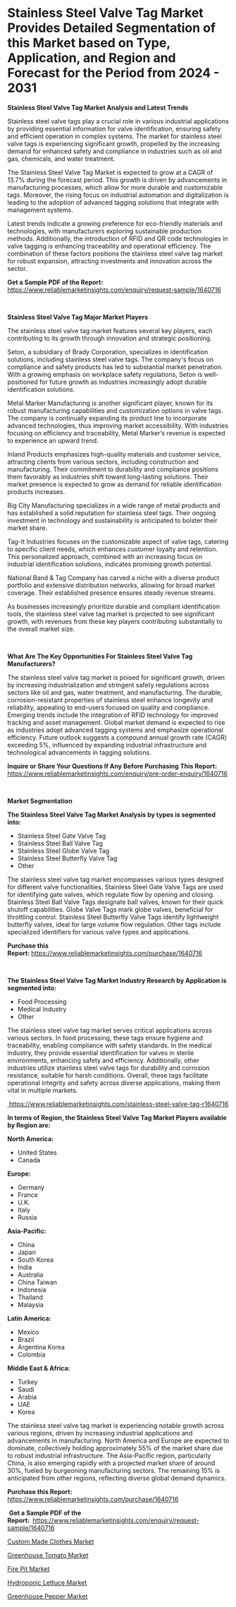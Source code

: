 <p><h1>Stainless Steel Valve Tag Market Provides Detailed Segmentation of this Market based on Type, Application, and Region and Forecast for the Period from 2024 - 2031</h1></p><p><strong>Stainless Steel Valve Tag Market Analysis and Latest Trends</strong></p>
<p><p>Stainless steel valve tags play a crucial role in various industrial applications by providing essential information for valve identification, ensuring safety and efficient operation in complex systems. The market for stainless steel valve tags is experiencing significant growth, propelled by the increasing demand for enhanced safety and compliance in industries such as oil and gas, chemicals, and water treatment.</p><p>The Stainless Steel Valve Tag Market is expected to grow at a CAGR of 13.7% during the forecast period. This growth is driven by advancements in manufacturing processes, which allow for more durable and customizable tags. Moreover, the rising focus on industrial automation and digitalization is leading to the adoption of advanced tagging solutions that integrate with management systems.</p><p>Latest trends indicate a growing preference for eco-friendly materials and technologies, with manufacturers exploring sustainable production methods. Additionally, the introduction of RFID and QR code technologies in valve tagging is enhancing traceability and operational efficiency. The combination of these factors positions the stainless steel valve tag market for robust expansion, attracting investments and innovation across the sector.</p></p>
<p><strong>Get a Sample PDF of the Report:&nbsp;</strong> <a href="https://www.reliablemarketinsights.com/enquiry/request-sample/1640716?utm_campaign=1282&utm_medium=2&utm_source=Github&utm_content=ia&utm_term=25092024&utm_id=stainless-steel-valve-tag">https://www.reliablemarketinsights.com/enquiry/request-sample/1640716</a></p>
<p>&nbsp;</p>
<p><strong>Stainless Steel Valve Tag Major Market Players</strong></p>
<p><p>The stainless steel valve tag market features several key players, each contributing to its growth through innovation and strategic positioning.</p><p>Seton, a subsidiary of Brady Corporation, specializes in identification solutions, including stainless steel valve tags. The company's focus on compliance and safety products has led to substantial market penetration. With a growing emphasis on workplace safety regulations, Seton is well-positioned for future growth as industries increasingly adopt durable identification solutions.</p><p>Metal Marker Manufacturing is another significant player, known for its robust manufacturing capabilities and customization options in valve tags. The company is continually expanding its product line to incorporate advanced technologies, thus improving market accessibility. With industries focusing on efficiency and traceability, Metal Marker’s revenue is expected to experience an upward trend.</p><p>Inland Products emphasizes high-quality materials and customer service, attracting clients from various sectors, including construction and manufacturing. Their commitment to durability and compliance positions them favorably as industries shift toward long-lasting solutions. Their market presence is expected to grow as demand for reliable identification products increases.</p><p>Big City Manufacturing specializes in a wide range of metal products and has established a solid reputation for stainless steel tags. Their ongoing investment in technology and sustainability is anticipated to bolster their market share.</p><p>Tag-It Industries focuses on the customizable aspect of valve tags, catering to specific client needs, which enhances customer loyalty and retention. This personalized approach, combined with an increasing focus on industrial identification solutions, indicates promising growth potential.</p><p>National Band & Tag Company has carved a niche with a diverse product portfolio and extensive distribution networks, allowing for broad market coverage. Their established presence ensures steady revenue streams.</p><p>As businesses increasingly prioritize durable and compliant identification tools, the stainless steel valve tag market is projected to see significant growth, with revenues from these key players contributing substantially to the overall market size.</p></p>
<p>&nbsp;</p>
<p><strong>What Are The Key Opportunities For Stainless Steel Valve Tag Manufacturers?</strong></p>
<p><p>The stainless steel valve tag market is poised for significant growth, driven by increasing industrialization and stringent safety regulations across sectors like oil and gas, water treatment, and manufacturing. The durable, corrosion-resistant properties of stainless steel enhance longevity and reliability, appealing to end-users focused on quality and compliance. Emerging trends include the integration of RFID technology for improved tracking and asset management. Global market demand is expected to rise as industries adopt advanced tagging systems and emphasize operational efficiency. Future outlook suggests a compound annual growth rate (CAGR) exceeding 5%, influenced by expanding industrial infrastructure and technological advancements in tagging solutions.</p></p>
<p><strong>Inquire or Share Your Questions If Any Before Purchasing This Report:</strong> <a href="https://www.reliablemarketinsights.com/enquiry/pre-order-enquiry/1640716?utm_campaign=1282&utm_medium=2&utm_source=Github&utm_content=ia&utm_term=25092024&utm_id=stainless-steel-valve-tag">https://www.reliablemarketinsights.com/enquiry/pre-order-enquiry/1640716</a></p>
<p>&nbsp;</p>
<p><strong>Market Segmentation</strong></p>
<p><strong>The Stainless Steel Valve Tag Market Analysis by types is segmented into:</strong></p>
<p><ul><li>Stainless Steel Gate Valve Tag</li><li>Stainless Steel Ball Valve Tag</li><li>Stainless Steel Globe Valve Tag</li><li>Stainless Steel Butterfly Valve Tag</li><li>Other</li></ul></p>
<p><p>The stainless steel valve tag market encompasses various types designed for different valve functionalities. Stainless Steel Gate Valve Tags are used for identifying gate valves, which regulate flow by opening and closing. Stainless Steel Ball Valve Tags designate ball valves, known for their quick shutoff capabilities. Globe Valve Tags mark globe valves, beneficial for throttling control. Stainless Steel Butterfly Valve Tags identify lightweight butterfly valves, ideal for large volume flow regulation. Other tags include specialized identifiers for various valve types and applications.</p></p>
<p><strong>Purchase this Report:&nbsp;</strong><a href="https://www.reliablemarketinsights.com/purchase/1640716?utm_campaign=1282&utm_medium=2&utm_source=Github&utm_content=ia&utm_term=25092024&utm_id=stainless-steel-valve-tag">https://www.reliablemarketinsights.com/purchase/1640716</a></p>
<p>&nbsp;</p>
<p><strong>The Stainless Steel Valve Tag Market Industry Research by Application is segmented into:</strong></p>
<p><ul><li>Food Processing</li><li>Medical Industry</li><li>Other</li></ul></p>
<p><p>The stainless steel valve tag market serves critical applications across various sectors. In food processing, these tags ensure hygiene and traceability, enabling compliance with safety standards. In the medical industry, they provide essential identification for valves in sterile environments, enhancing safety and efficiency. Additionally, other industries utilize stainless steel valve tags for durability and corrosion resistance, suitable for harsh conditions. Overall, these tags facilitate operational integrity and safety across diverse applications, making them vital in multiple markets.</p></p>
<p><a href="https://www.reliablemarketinsights.com/stainless-steel-valve-tag-r1640716?utm_campaign=1282&utm_medium=2&utm_source=Github&utm_content=ia&utm_term=25092024&utm_id=stainless-steel-valve-tag">&nbsp;https://www.reliablemarketinsights.com/stainless-steel-valve-tag-r1640716</a></p>
<p><strong>In terms of Region, the Stainless Steel Valve Tag Market Players available by Region are:</strong></p>
<p>
    <p> <strong> North America: </strong>
        <ul>
            <li>United States</li>
            <li>Canada</li>
        </ul>
        </p> 
    <p> <strong> Europe: </strong>
        <ul>
            <li>Germany</li>
            <li>France</li>
            <li>U.K.</li>
            <li>Italy</li>
            <li>Russia</li>
        </ul>
        </p> 
    <p> <strong> Asia-Pacific: </strong>
        <ul>
            <li>China</li>
            <li>Japan</li>
            <li>South Korea</li>
            <li>India</li>
            <li>Australia</li>
            <li>China Taiwan</li>
            <li>Indonesia</li>
            <li>Thailand</li>
            <li>Malaysia</li>
        </ul>
        </p> 
    <p> <strong> Latin America: </strong>
        <ul>
            <li>Mexico</li>
            <li>Brazil</li>
            <li>Argentina Korea</li>
            <li>Colombia</li>
        </ul>
        </p> 
    <p> <strong> Middle East & Africa: </strong>
        <ul>
            <li>Turkey</li>
            <li>Saudi</li>
            <li>Arabia</li>
            <li>UAE</li>
            <li>Korea</li>
        </ul>
    </p>
    </p>
<p><p>The stainless steel valve tag market is experiencing notable growth across various regions, driven by increasing industrial applications and advancements in manufacturing. North America and Europe are expected to dominate, collectively holding approximately 55% of the market share due to robust industrial infrastructure. The Asia-Pacific region, particularly China, is also emerging rapidly with a projected market share of around 30%, fueled by burgeoning manufacturing sectors. The remaining 15% is anticipated from other regions, reflecting diverse global demand dynamics.</p></p>
<p><strong>Purchase this Report: </strong><a href="https://www.reliablemarketinsights.com/purchase/1640716?utm_campaign=1282&utm_medium=2&utm_source=Github&utm_content=ia&utm_term=25092024&utm_id=stainless-steel-valve-tag">https://www.reliablemarketinsights.com/purchase/1640716</a></p>
<p>&nbsp;<strong>Get a Sample PDF of the Report:&nbsp;&nbsp;</strong><a href="https://www.reliablemarketinsights.com/enquiry/request-sample/1640716?utm_campaign=1282&utm_medium=2&utm_source=Github&utm_content=ia&utm_term=25092024&utm_id=stainless-steel-valve-tag">https://www.reliablemarketinsights.com/enquiry/request-sample/1640716</a></p>
<p><strong></strong></p>
<p><p><a href="https://issuu.com/reportprime-2/docs/custom-made-clothes-market-size-203_472538ef7a4257?utm_campaign=1282&utm_medium=2&utm_source=Github&utm_content=ia&utm_term=25092024&utm_id=stainless-steel-valve-tag">Custom Made Clothes Market</a></p><p><a href="https://www.linkedin.com/pulse/role-greenhouse-tomato-market-applications-food-serviceretailingothers-9tkke?trackingId=G6FVAsNWRHK7LjtPRDh3Rw%3D%3D&utm_campaign=1282&utm_medium=2&utm_source=Github&utm_content=ia&utm_term=25092024&utm_id=stainless-steel-valve-tag">Greenhouse Tomato Market</a></p><p><a href="https://issuu.com/reportprime-2/docs/fire-pit-market-size-2030.pptx_7627a8ed122a09?utm_campaign=1282&utm_medium=2&utm_source=Github&utm_content=ia&utm_term=25092024&utm_id=stainless-steel-valve-tag">Fire Pit Market</a></p><p><a href="https://www.linkedin.com/pulse/what-innovations-market-trends-shaping-hydroponic-lettuce-koncepti-1d4ae?trackingId=HvvtHzbKTqagFvaTca7KSQ%3D%3D&utm_campaign=1282&utm_medium=2&utm_source=Github&utm_content=ia&utm_term=25092024&utm_id=stainless-steel-valve-tag">Hydroponic Lettuce Market</a></p><p><a href="https://www.linkedin.com/pulse/how-greenhouse-pepper-market-evolve-growth-analysis-year-fwp5e?trackingId=e3DGi9MQRra7DYsmZNkMTg%3D%3D&utm_campaign=1282&utm_medium=2&utm_source=Github&utm_content=ia&utm_term=25092024&utm_id=stainless-steel-valve-tag">Greenhouse Pepper Market</a></p></p>